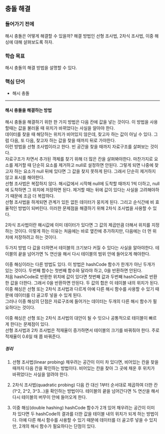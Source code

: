 ## 충돌 해결

### 들어가기 전에
해시 충돌은 어떻게 해결할 수 있을까? 해결 방법인 선형 조사법, 2차식 조사법, 이중 해싱에 대해 살펴보도록 하자.

### 학습 목표
해시 충돌의 해결 방법을 설명할 수 있다.

### 핵심 단어
- 해시 충돌

---
#### 해시 충돌을 해결하는 방법
해시 충돌을 해결하기 위한 한 가지 방법은 다음 칸에 값을 넣는 것이다. 이 방법을 사용할때는 값을 불러올 때 위치가 바뀌었다는 사실을 알아야 한다.  
데이터를 찾을 때 해당하는 위치가 비어있지 않은데, 찾고자 하는 값이 아닐 수 있다. 그럼 다음, 또 다음, 찾고자 하는 값을 찾을 때까지 뒤로 가야한다.  
이런 방법을 선형 조사법이라고 한다. 빈 공간을  찾을 때까지 자료구조를 살펴보는 것이다.  
자료구조가 차면서 추가된 객체를 찾기 위해 더 많은 칸을 살펴봐야한다. 마찬가지로 요소를 제거할 때 단순히 요소를 제거하고 null로 설정하면 안된다. 그렇게 되면 나중에 찾고자 하는 요소가 null 뒤에 있다면 그 값을 찾지 못하게 된다. 그래서 단순히 제거하지 않고 표시를 해야한다.  
선형 조사법은 복잡하지 않다. 해시값에서 시작해 null에 도착할 때까지 1씩 더하고, null에 도착하면 그 위치에 저장하면 된다. 제거할 때는 뒤에 값이 있다는 사실을 고려해야하기 때문에 조금 더 복잡하다.  
선형 조사법을 하게되면 관계가 있든 없든 데이터가 뭉치게 된다. 그리고 순식간에 비 효율적인 방법이 되버린다. 이러한 문제점을 해결하기 위해 2차식 조사법을 사용할 수 있다.  

2차식 조사법이란 해시값에 이미 데이터가 있다면 그 값의 제곱만큼 더해서 위치를 지정하는 것이다. 이렇게 하는 이유는 처음에는 바로 옆칸에 추가하지만, 다음에는 더 먼 위치에 저장하려고 하는 것이다.  

두가지 방법 다 값을 더하면서 테이블의 크기보다 커질 수 있다는 사실을 알아야한다. 테이블의 끝을 넘어가면 % 연산을 해서 다시 테이블의 범위 안에 들어오게 해야한다.  

이중 해싱이라는 다른 방법도 있다. 이 방법은 hashCode 함수가 한개가 아닌 두개가 있는 것이다. 두번째 함수는 첫번째 함수와 달라야 하고, 0을 반환하면 안된다.  
처음 hashCode로 반환한 위치에 값이 있다면 첫번째 값과 두번째 hashCode로 반환한 값을 더한다. 그래서 0을 반환하면 안된다. 두 값의 합은 이 테이블 내의 위치가 된다.  
이중 해싱은 선형 또는 2차식 조사법과 다르게 아예 다른 해시 함수를 사용할 수 있기 때문에 데이터를 더 골고루 넣을 수 있게 된다.  
그러나 이중 해싱의 단점은 자료구조에 들어가는 데이터는 두개의 다른 해시 함수가 필요하다는 것이다.  

이중 해싱은 선형 또는 2차식 조사법의 대안이 될 수 잇으나 공통적으로 테이블이 빠르게 한다는 문제점이 있다.  
선형 조사법과 2차 조사법은 적재율이 증가하면서 테이블의 크기를 바꿔줘야 한다. 주로 적재율이 0.6일 때 쯤 바꿔준다. 


##### 정리
1. 선형 조사법(linear probing)
   채우려는 공간이 이미 차 있다면, 비어있는 칸을 찾을 때까지 다음 칸을 확인하는 방법이다. 비어있는 칸을 찾아 그 곳에 채운 후 위치가 바뀌었다는 사실을 알려야 한다.

2. 2차식 조사법(quadratic probing)
   다음 칸 대신 1부터 순서대로 제곱하여 더한 칸(1^2, 2^2, 3^3...)을 확인하는 방법이다. 테이블의 끝을 넘어간다면 % 연산을 해서 다시 테이블의 버무이 안에 들어오게 한다.

3. 이중 해싱(double hashing)
   hashCode 함수가 2개 있어 채우려는 공간이 이미 차 있다면 두 hashCode의 결과를 더한 값을 테이블 내의 위치가 되게 하는 방법이다. 아예 다른 해시 함수를 사용할 수 있기 때문에 데이터를 더 골고루 넣을 수 있지만, 2개의 해시 함수가 필요하다는 단점이 있다.
